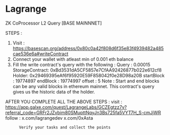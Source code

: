 # Lagrange 
ZK CoProcessor L2 Query [BASE MAINNNET]

STEPS :
1. Visit : https://basescan.org/address/0x80c0a42f808d6f35e83f4939482a485cae536e6a#writeContract
2. Connect your wallet with atleast min of 0.001 eth balance
3. Fill the write contract's query with the following :
       Query : 0.00015
       StorageContract:   0xBd3531dA5CF5857e7CfAA92426877b022e612cf8
       Holder:    0x29469395eAf6f95920E59F858042f0e28D98a20B
       startBlock : 19774897
       endBlock : 19774997
       offset : 5
   Note : Start and end blocks can be any valid blocks in ethereum mainnet. This contract's query gives us the historic data of the holder.

AFTER YOU COMPLETE ALL THE ABOVE STEPS :
 visit : https://app.galxe.com/quest/LagrangeLabs/GCZEgtzz7v?referral_code=GRFr2JZvbim80SMupttNqyJn3Bs725fa5VYT7H_S-cmJjWR
 follow : x.com/lagrangedev
          x.com/0xAsta

          Verify your tasks and collect the points
